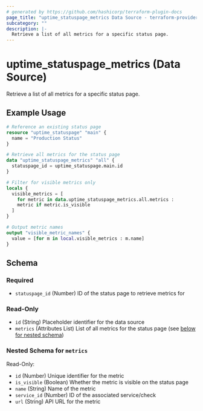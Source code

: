 ```yaml
---
# generated by https://github.com/hashicorp/terraform-plugin-docs
page_title: "uptime_statuspage_metrics Data Source - terraform-provider-uptime"
subcategory: ""
description: |-
  Retrieve a list of all metrics for a specific status page.
---
```


# uptime_statuspage_metrics (Data Source)

Retrieve a list of all metrics for a specific status page.

## Example Usage

```terraform
# Reference an existing status page
resource "uptime_statuspage" "main" {
  name = "Production Status"
}

# Retrieve all metrics for the status page
data "uptime_statuspage_metrics" "all" {
  statuspage_id = uptime_statuspage.main.id
}

# Filter for visible metrics only
locals {
  visible_metrics = [
    for metric in data.uptime_statuspage_metrics.all.metrics :
    metric if metric.is_visible
  ]
}

# Output metric names
output "visible_metric_names" {
  value = [for m in local.visible_metrics : m.name]
}
```

<!-- schema generated by tfplugindocs -->
## Schema

### Required

- `statuspage_id` (Number) ID of the status page to retrieve metrics for

### Read-Only

- `id` (String) Placeholder identifier for the data source
- `metrics` (Attributes List) List of all metrics for the status page (see [below for nested schema](#nestedatt--metrics))

<a id="nestedatt--metrics"></a>
### Nested Schema for `metrics`

Read-Only:

- `id` (Number) Unique identifier for the metric
- `is_visible` (Boolean) Whether the metric is visible on the status page
- `name` (String) Name of the metric
- `service_id` (Number) ID of the associated service/check
- `url` (String) API URL for the metric
